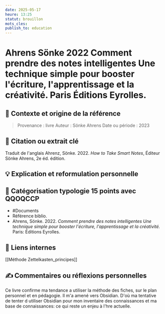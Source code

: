 ```yaml
---
date: 2025-05-17
heure: 13:25
statut: brouillon
mots_cles:
publish_to: education
---
```


# Ahrens Sönke 2022 Comment prendre des notes intelligentes Une technique simple pour booster l'écriture, l'apprentissage et la créativité. Paris Éditions Eyrolles.

## 🎯 Contexte et origine de la référence
> Provenance : livre 
> Auteur :  Sönke Ahrens
> Date ou période :  2023

## 📝 Citation ou extrait clé
Traduit de l'anglais
Ahrenz,  Sönke. 2022. *How to Take Smart Notes*, Éditeur Sönke Ahrens, 2e éd. édition.

## 💡 Explication et reformulation personnelle



## 🔖 Catégorisation typologie 15 points avec QQOQCCP

- #Documents 
- Référence biblio.
- Ahrens, Sönke. 2022. *Comment prendre des notes intelligentes Une technique simple pour booster l'écriture, l'apprentissage et la créativité.* Paris: Éditions Eyrolles.

## 🔗 Liens internes
[[Méthode Zettelkasten_principes]]

## ✍️ Commentaires ou réflexions personnelles
Ce livre confirme ma tendance a utiliser la méthode des fiches, sur le plan personnel et en pédagogie. Il m'a amené vers Obsidian. D'où ma tentative de tenter d utiliser Obsidian pour mon inventaire des connaissances et ma base de connaissances: ce qui reste un enjeu à l'hre actuelle.

